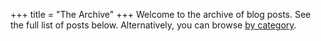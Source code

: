 +++
title = "The Archive"
+++
Welcome to the archive of blog posts. See the full list of posts below. Alternatively, you can browse [by category](/categories/).